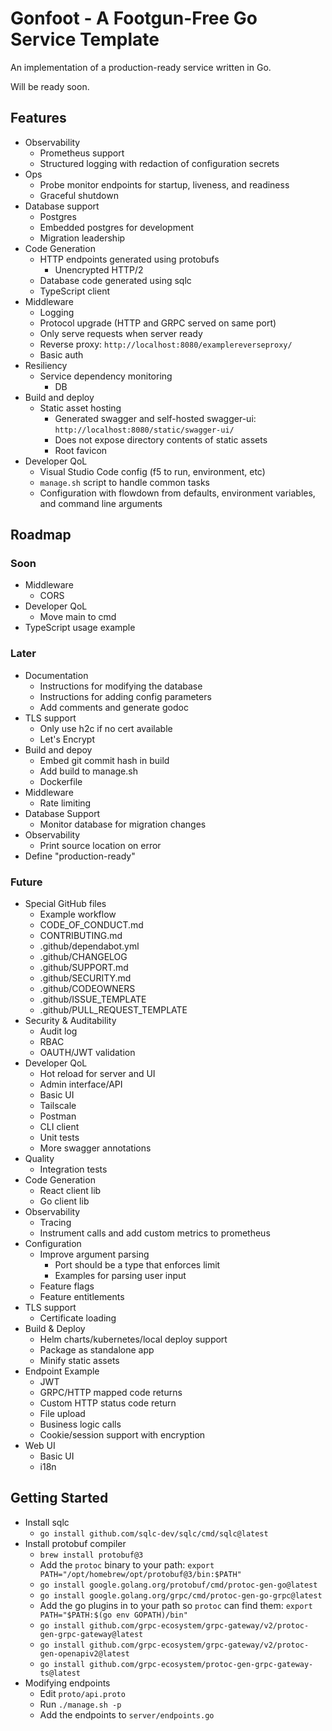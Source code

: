 # Gonfoot - A Footgun-Free Go Service Template

An implementation of a production-ready service written in Go.

Will be ready soon.

## Features

- Observability
  - Prometheus support
  - Structured logging with redaction of configuration secrets
- Ops
  - Probe monitor endpoints for startup, liveness, and readiness
  - Graceful shutdown
- Database support
  - Postgres
  - Embedded postgres for development
  - Migration leadership
- Code Generation
  - HTTP endpoints generated using protobufs
    - Unencrypted HTTP/2
  - Database code generated using sqlc
  - TypeScript client
- Middleware
  - Logging
  - Protocol upgrade (HTTP and GRPC served on same port)
  - Only serve requests when server ready
  - Reverse proxy: `http://localhost:8080/examplereverseproxy/`
  - Basic auth
- Resiliency
  - Service dependency monitoring
    - DB
- Build and deploy
  - Static asset hosting
    - Generated swagger and self-hosted swagger-ui: `http://localhost:8080/static/swagger-ui/`
    - Does not expose directory contents of static assets
    - Root favicon
- Developer QoL
  - Visual Studio Code config (f5 to run, environment, etc)
  - `manage.sh` script to handle common tasks
  - Configuration with flowdown from defaults, environment variables, and command line arguments

## Roadmap

### Soon

- Middleware
  - CORS
- Developer QoL
  - Move main to cmd
- TypeScript usage example

### Later

- Documentation
  - Instructions for modifying the database
  - Instructions for adding config parameters
  - Add comments and generate godoc
- TLS support
  - Only use h2c if no cert available
  - Let's Encrypt
- Build and depoy
  - Embed git commit hash in build
  - Add build to manage.sh
  - Dockerfile
- Middleware
  - Rate limiting
- Database Support
  - Monitor database for migration changes
- Observability
  - Print source location on error
- Define "production-ready"

### Future

- Special GitHub files
  - Example workflow
  - CODE_OF_CONDUCT.md
  - CONTRIBUTING.md
  - .github/dependabot.yml
  - .github/CHANGELOG
  - .github/SUPPORT.md
  - .github/SECURITY.md
  - .github/CODEOWNERS
  - .github/ISSUE_TEMPLATE
  - .github/PULL_REQUEST_TEMPLATE
- Security & Auditability
  - Audit log
  - RBAC
  - OAUTH/JWT validation
- Developer QoL
  - Hot reload for server and UI
  - Admin interface/API
  - Basic UI
  - Tailscale
  - Postman
  - CLI client
  - Unit tests
  - More swagger annotations
- Quality
  - Integration tests
- Code Generation
  - React client lib
  - Go client lib
- Observability
  - Tracing
  - Instrument calls and add custom metrics to prometheus
- Configuration
  - Improve argument parsing
    - Port should be a type that enforces limit
    - Examples for parsing user input
  - Feature flags
  - Feature entitlements
- TLS support
  - Certificate loading
- Build & Deploy
  - Helm charts/kubernetes/local deploy support
  - Package as standalone app
  - Minify static assets
- Endpoint Example
  - JWT
  - GRPC/HTTP mapped code returns
  - Custom HTTP status code return
  - File upload
  - Business logic calls
  - Cookie/session support with encryption
- Web UI
  - Basic UI
  - i18n

## Getting Started

- Install sqlc
  - `go install github.com/sqlc-dev/sqlc/cmd/sqlc@latest`
- Install protobuf compiler
  - `brew install protobuf@3`
  - Add the `protoc` binary to your path: `export PATH="/opt/homebrew/opt/protobuf@3/bin:$PATH"`
  - `go install google.golang.org/protobuf/cmd/protoc-gen-go@latest`
  - `go install google.golang.org/grpc/cmd/protoc-gen-go-grpc@latest`
  - Add the go plugins in to your path so `protoc` can find them: `export PATH="$PATH:$(go env GOPATH)/bin"`
  - `go install github.com/grpc-ecosystem/grpc-gateway/v2/protoc-gen-grpc-gateway@latest`
  - `go install github.com/grpc-ecosystem/grpc-gateway/v2/protoc-gen-openapiv2@latest`
  - `go install github.com/grpc-ecosystem/protoc-gen-grpc-gateway-ts@latest`
- Modifying endpoints
  - Edit `proto/api.proto`
  - Run `./manage.sh -p`
  - Add the endpoints to `server/endpoints.go`
